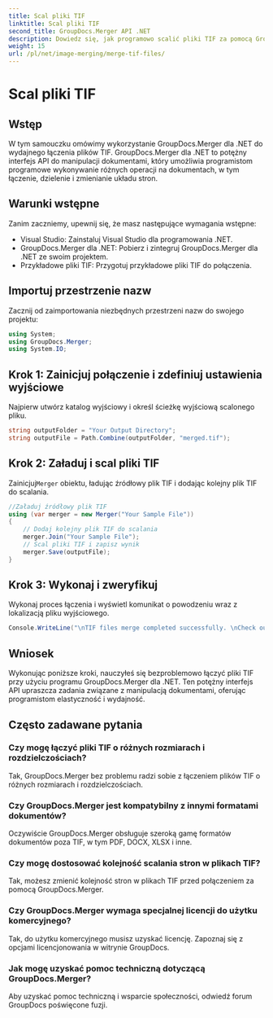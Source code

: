 ```yaml
---
title: Scal pliki TIF
linktitle: Scal pliki TIF
second_title: GroupDocs.Merger API .NET
description: Dowiedz się, jak programowo scalić pliki TIF za pomocą GroupDocs.Merger dla .NET. Wydajne API do manipulacji dokumentami dla programistów .NET.
weight: 15
url: /pl/net/image-merging/merge-tif-files/
---
```


# Scal pliki TIF

## Wstęp
W tym samouczku omówimy wykorzystanie GroupDocs.Merger dla .NET do wydajnego łączenia plików TIF. GroupDocs.Merger dla .NET to potężny interfejs API do manipulacji dokumentami, który umożliwia programistom programowe wykonywanie różnych operacji na dokumentach, w tym łączenie, dzielenie i zmienianie układu stron.
## Warunki wstępne
Zanim zaczniemy, upewnij się, że masz następujące wymagania wstępne:
- Visual Studio: Zainstaluj Visual Studio dla programowania .NET.
- GroupDocs.Merger dla .NET: Pobierz i zintegruj GroupDocs.Merger dla .NET ze swoim projektem.
- Przykładowe pliki TIF: Przygotuj przykładowe pliki TIF do połączenia.

## Importuj przestrzenie nazw
Zacznij od zaimportowania niezbędnych przestrzeni nazw do swojego projektu:
```csharp
using System; 
using GroupDocs.Merger;
using System.IO;
```
## Krok 1: Zainicjuj połączenie i zdefiniuj ustawienia wyjściowe
Najpierw utwórz katalog wyjściowy i określ ścieżkę wyjściową scalonego pliku.
```csharp
string outputFolder = "Your Output Directory";
string outputFile = Path.Combine(outputFolder, "merged.tif");
```
## Krok 2: Załaduj i scal pliki TIF
 Zainicjuj`Merger` obiektu, ładując źródłowy plik TIF i dodając kolejny plik TIF do scalania.
```csharp
//Załaduj źródłowy plik TIF
using (var merger = new Merger("Your Sample File"))
{
    // Dodaj kolejny plik TIF do scalania
    merger.Join("Your Sample File");
    // Scal pliki TIF i zapisz wynik
    merger.Save(outputFile);
}
```
## Krok 3: Wykonaj i zweryfikuj
Wykonaj proces łączenia i wyświetl komunikat o powodzeniu wraz z lokalizacją pliku wyjściowego.
```csharp
Console.WriteLine("\nTIF files merge completed successfully. \nCheck output in {0}", outputFolder);
```

## Wniosek
Wykonując poniższe kroki, nauczyłeś się bezproblemowo łączyć pliki TIF przy użyciu programu GroupDocs.Merger dla .NET. Ten potężny interfejs API upraszcza zadania związane z manipulacją dokumentami, oferując programistom elastyczność i wydajność.

## Często zadawane pytania
### Czy mogę łączyć pliki TIF o różnych rozmiarach i rozdzielczościach?
Tak, GroupDocs.Merger bez problemu radzi sobie z łączeniem plików TIF o różnych rozmiarach i rozdzielczościach.
### Czy GroupDocs.Merger jest kompatybilny z innymi formatami dokumentów?
Oczywiście GroupDocs.Merger obsługuje szeroką gamę formatów dokumentów poza TIF, w tym PDF, DOCX, XLSX i inne.
### Czy mogę dostosować kolejność scalania stron w plikach TIF?
Tak, możesz zmienić kolejność stron w plikach TIF przed połączeniem za pomocą GroupDocs.Merger.
### Czy GroupDocs.Merger wymaga specjalnej licencji do użytku komercyjnego?
Tak, do użytku komercyjnego musisz uzyskać licencję. Zapoznaj się z opcjami licencjonowania w witrynie GroupDocs.
### Jak mogę uzyskać pomoc techniczną dotyczącą GroupDocs.Merger?
Aby uzyskać pomoc techniczną i wsparcie społeczności, odwiedź forum GroupDocs poświęcone fuzji.